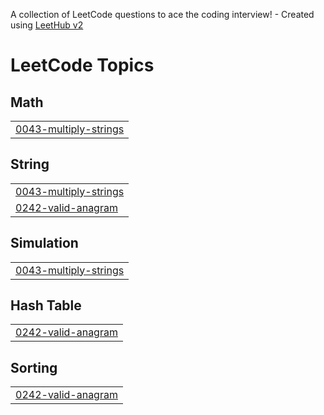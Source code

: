 A collection of LeetCode questions to ace the coding interview! - Created using [LeetHub v2](https://github.com/arunbhardwaj/LeetHub-2.0)
<!---LeetCode Topics Start-->
# LeetCode Topics
## Math
|  |
| ------- |
| [0043-multiply-strings](https://github.com/Ankitwart021/Leetcode_solutions/tree/master/0043-multiply-strings) |
## String
|  |
| ------- |
| [0043-multiply-strings](https://github.com/Ankitwart021/Leetcode_solutions/tree/master/0043-multiply-strings) |
| [0242-valid-anagram](https://github.com/Ankitwart021/Leetcode_solutions/tree/master/0242-valid-anagram) |
## Simulation
|  |
| ------- |
| [0043-multiply-strings](https://github.com/Ankitwart021/Leetcode_solutions/tree/master/0043-multiply-strings) |
## Hash Table
|  |
| ------- |
| [0242-valid-anagram](https://github.com/Ankitwart021/Leetcode_solutions/tree/master/0242-valid-anagram) |
## Sorting
|  |
| ------- |
| [0242-valid-anagram](https://github.com/Ankitwart021/Leetcode_solutions/tree/master/0242-valid-anagram) |
<!---LeetCode Topics End-->